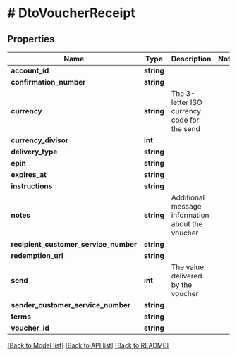 # # DtoVoucherReceipt

## Properties

Name | Type | Description | Notes
------------ | ------------- | ------------- | -------------
**account_id** | **string** |  |
**confirmation_number** | **string** |  |
**currency** | **string** | The 3-letter ISO currency code for the send |
**currency_divisor** | **int** |  |
**delivery_type** | **string** |  |
**epin** | **string** |  |
**expires_at** | **string** |  |
**instructions** | **string** |  |
**notes** | **string** | Additional message information about the voucher |
**recipient_customer_service_number** | **string** |  |
**redemption_url** | **string** |  |
**send** | **int** | The value delivered by the voucher |
**sender_customer_service_number** | **string** |  |
**terms** | **string** |  |
**voucher_id** | **string** |  |

[[Back to Model list]](../../README.md#models) [[Back to API list]](../../README.md#endpoints) [[Back to README]](../../README.md)
